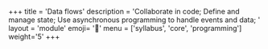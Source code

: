 +++
title = 'Data flows'
description = 'Collaborate in code; Define and manage state; Use asynchronous programming to handle events and data; '
layout = 'module'
emoji= '🐥'
menu = ['syllabus', 'core', 'programming']
weight='5'
+++

